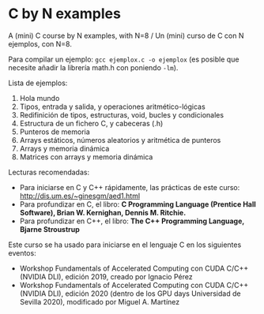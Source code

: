 # C by N examples

A (mini) C course by N examples, with N=8 / Un (mini) curso de C con N ejemplos, con N=8.

Para compilar un ejemplo: `gcc ejemplox.c -o ejemplox`   (es posible que necesite añadir la librería math.h con poniendo `-lm`).

Lista de ejemplos:
1. Hola mundo
2. Tipos, entrada y salida, y operaciones aritmético-lógicas
3. Redifinición de tipos, estructuras, void, bucles y condicionales
4. Estructura de un fichero C, y cabeceras (.h)
5. Punteros de memoria
6. Arrays estáticos, números aleatorios y aritmética de punteros
7. Arrays y memoria dinámica
8. Matrices con arrays y memoria dinámica

Lecturas recomendadas:
* Para iniciarse en C y C++ rápidamente, las prácticas de este curso: http://dis.um.es/~ginesgm/aed1.html
* Para profundizar en C, el libro: **C Programming Language (Prentice Hall Software), Brian W. Kernighan, Dennis M. Ritchie.**
* Para profundizar en C++, el libro: **The C++ Programming Language, Bjarne Stroustrup**

Este curso se ha usado para iniciarse en el lenguaje C en los siguientes eventos:
* Workshop Fundamentals of Accelerated Computing con CUDA C/C++ (NVIDIA DLI), edición 2019, creado por Ignacio Pérez
* Workshop Fundamentals of Accelerated Computing con CUDA C/C++ (NVIDIA DLI), edición 2020 (dentro de los GPU days Universidad de Sevilla 2020), modificado por Miguel A. Martínez
